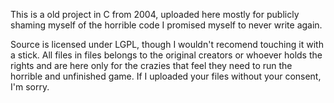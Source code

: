 This is a old project in C from 2004, uploaded here mostly for publicly shaming myself of the horrible code I promised myself to never write again.

Source is licensed under LGPL, though I wouldn't recomend touching it with a stick.
All files in files belongs to the original creators or whoever holds the rights and are here only for the crazies that feel they need to run the horrible and unfinished game. If I uploaded your files without your consent, I'm sorry.